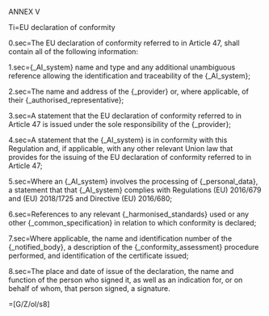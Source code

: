 ANNEX V

Ti=EU declaration of conformity

0.sec=The EU declaration of conformity referred to in Article 47, shall contain all of the following information:

1.sec={_AI_system} name and type and any additional unambiguous reference allowing the identification and traceability of the {_AI_system};

2.sec=The name and address of the {_provider} or, where applicable, of their {_authorised_representative};

3.sec=A statement that the EU declaration of conformity referred to in Article 47 is issued under the sole responsibility of the {_provider};

4.sec=A statement that the {_AI_system} is in conformity with this Regulation and, if applicable, with any other relevant Union law that provides for the issuing of the EU declaration of conformity referred to in Article 47;

5.sec=Where an {_AI_system} involves the processing of {_personal_data}, a statement that that {_AI_system} complies with Regulations (EU) 2016/679 and (EU) 2018/1725 and Directive (EU) 2016/680;

6.sec=References to any relevant {_harmonised_standards} used or any other {_common_specification} in relation to which conformity is declared;

7.sec=Where applicable, the name and identification number of the {_notified_body}, a description of the {_conformity_assessment} procedure performed, and identification of the certificate issued;

8.sec=The place and date of issue of the declaration, the name and function of the person who signed it, as well as an indication for, or on behalf of whom, that person signed, a signature.

=[G/Z/ol/s8]
